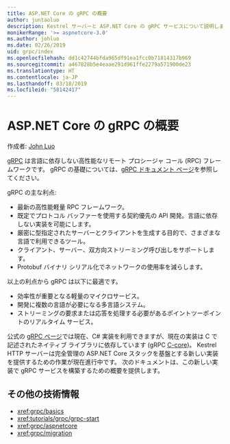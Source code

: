 ```yaml
---
title: ASP.NET Core の gRPC の概要
author: juntaoluo
description: Kestrel サーバーと ASP.NET Core の gRPC サービスについて説明します。
monikerRange: '>= aspnetcore-3.0'
ms.author: johluo
ms.date: 02/26/2019
uid: grpc/index
ms.openlocfilehash: dd1c42744bfda965df91ea1fcc0b71814317b969
ms.sourcegitcommit: a467828b5e4eaae291d961ffe2279a571900de23
ms.translationtype: HT
ms.contentlocale: ja-JP
ms.lasthandoff: 03/18/2019
ms.locfileid: "58142417"
---
```

# <a name="introduction-to-grpc-on-aspnet-core"></a>ASP.NET Core の gRPC の概要

作成者: [John Luo](https://github.com/juntaoluo)

[gRPC](https://grpc.io/docs/guides/) は言語に依存しない高性能なリモート プロシージャ コール (RPC) フレームワークです。 gRPC の基礎については、[gRPC ドキュメント ページ](https://grpc.io/docs/)を参照してください。

gRPC の主な利点:
* 最新の高性能軽量 RPC フレームワーク。
* 既定でプロトコル バッファーを使用する契約優先の API 開発。言語に依存しない実装を可能にします。
* 厳密に型指定されたサーバーとクライアントを生成する目的で、さまざまな言語で利用できるツール。
* クライアント、サーバー、双方向ストリーミング呼び出しをサポートします。
* Protobuf バイナリ シリアル化でネットワークの使用率を減らします。

以上の利点から gRPC は以下に最適です。
* 効率性が重要となる軽量のマイクロサービス。
* 開発に複数の言語が必要になる多言語システム。
* ストリーミングの要求または応答を処理する必要があるポイントツーポイントのリアルタイム サービス。

公式の [gRPC ページ](https://grpc.io/docs/quickstart/csharp.html)では現在、C# 実装を利用できますが、現在の実装は C で記述されたネイティブ ライブラリに依存しています (gRPC [C-core](https://grpc.io/blog/grpc-stacks))。 Kestrel HTTP サーバーは完全管理の ASP.NET Core スタックを基盤とする新しい実装を提供するための作業が現在進行中です。 次のドキュメントは、この新しい実装で gRPC サービスを構築するための概要を提供します。

## <a name="additional-resources"></a>その他の技術情報

* <xref:grpc/basics>
* <xref:tutorials/grpc/grpc-start>
* <xref:grpc/aspnetcore>
* <xref:grpc/migration>